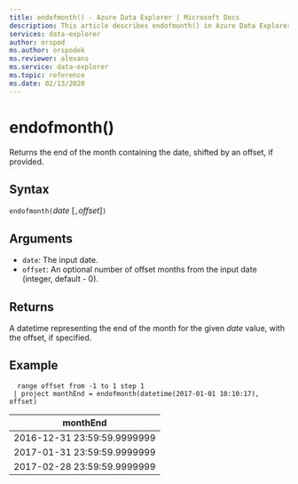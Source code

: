 ```yaml
---
title: endofmonth() - Azure Data Explorer | Microsoft Docs
description: This article describes endofmonth() in Azure Data Explorer.
services: data-explorer
author: orspod
ms.author: orspodek
ms.reviewer: alexans
ms.service: data-explorer
ms.topic: reference
ms.date: 02/13/2020
---
```

# endofmonth()

Returns the end of the month containing the date, shifted by an offset, if provided.

## Syntax

`endofmonth(`*date* [`,`*offset*]`)`

## Arguments

* `date`: The input date.
* `offset`: An optional number of offset months from the input date (integer, default - 0).

## Returns

A datetime representing the end of the month for the given *date* value, with the offset, if specified.

## Example

```apl
  range offset from -1 to 1 step 1
 | project monthEnd = endofmonth(datetime(2017-01-01 10:10:17), offset) 
```

|monthEnd|
|---|
|2016-12-31 23:59:59.9999999|
|2017-01-31 23:59:59.9999999|
|2017-02-28 23:59:59.9999999|